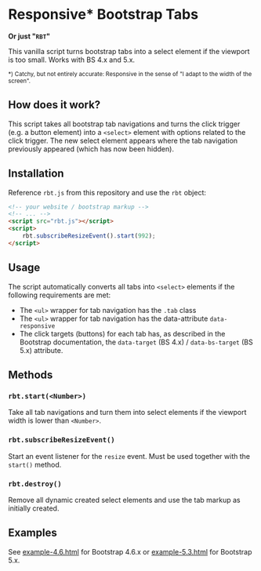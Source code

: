 # Responsive* Bootstrap Tabs
**Or just "`RBT`"**

This vanilla script turns bootstrap tabs into a select element if the viewport is too small.
Works with BS 4.x and 5.x.

<small>*) Catchy, but not entirely accurate: Responsive in the sense of "I adapt to the width of the screen".</small>

## How does it work?
This script takes all bootstrap tab navigations and turns the click trigger (e.g. a button element) into a `<select>` element with options related to the click trigger. The new select element appears where the tab navigation previously appeared (which has now been hidden).  

## Installation

Reference `rbt.js` from this repository and use the `rbt` object:
```html
<!-- your website / bootstrap markup -->
<!-- ... -->
<script src="rbt.js"></script>
<script>
    rbt.subscribeResizeEvent().start(992);
</script>
```

## Usage
The script automatically converts all tabs into `<select>` elements if the following requirements are met:

- The `<ul>` wrapper for tab navigation has the `.tab` class
- The `<ul>` wrapper for tab navigation has the data-attribute `data-responsive`
- The click targets (buttons) for each tab has, as described in the Bootstrap documentation, the `data-target` (BS 4.x) / `data-bs-target` (BS 5.x) attribute.

## Methods
### `rbt.start(<Number>)`
Take all tab navigations and turn them into select elements if the viewport width is lower than `<Number>`.

### `rbt.subscribeResizeEvent()`
Start an event listener for the `resize` event. Must be used together with the `start()` method.

### `rbt.destroy()`
Remove all dynamic created select elements and use the tab markup as initially created.

## Examples
See [example-4.6.html](example-4.6.html) for Bootstrap 4.6.x or  [example-5.3.html](example-5.3.html) for Bootstrap 5.x. 


